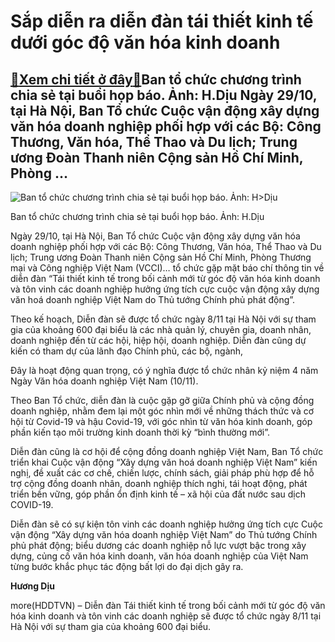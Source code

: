 Sắp diễn ra diễn đàn tái thiết kinh tế dưới góc độ văn hóa kinh doanh
=====================================================================

[:gift:Xem chi tiết ở đây:gift:](https://hddtvn.com/sap-dien-ra-dien-dan-tai-thiet-kinh-te-duoi-goc-do-van-hoa-kinh-doanh/)Ban tổ chức chương trình chia sẻ tại buổi họp báo. Ảnh: H.Dịu Ngày 29/10, tại Hà Nội, Ban Tổ chức Cuộc vận động xây dựng văn hóa doanh nghiệp phối hợp với các Bộ: Công Thương, Văn hóa, Thể Thao và Du lịch; Trung ương Đoàn Thanh niên Cộng sản Hồ Chí Minh, Phòng …
----------------------------------------------------------------------------------------------------------------------------------------------------------------------------------------------------------------------------------------------------------------------





![Ban tổ chức chương trình chia sẻ tại buổi họp báo. Ảnh: H>Dịu](https://hddtvn.com/wp-content/uploads/2021/01/IMG_3486.jpg "Ban tổ chức chương trình chia sẻ tại buổi họp báo. Ảnh: H>Dịu")


Ban tổ chức chương trình chia sẻ tại buổi họp báo. Ảnh: H.Dịu



Ngày 29/10, tại Hà Nội, Ban Tổ chức Cuộc vận động xây dựng văn hóa doanh nghiệp phối hợp với các Bộ: Công Thương, Văn hóa, Thể Thao và Du lịch; Trung ương Đoàn Thanh niên Cộng sản Hồ Chí Minh, Phòng Thương mại và Công nghiệp Việt Nam (VCCI)… tổ chức gặp mặt báo chí thông tin về diễn đàn “Tái thiết kinh tế trong bối cảnh mới từ góc độ văn hóa kinh doanh và tôn vinh các doanh nghiệp hưởng ứng tích cực cuộc vận động xây dựng văn hoá doanh nghiệp Việt Nam do Thủ tướng Chính phủ phát động”.


Theo kế hoạch, Diễn đàn sẽ được tổ chức ngày 8/11 tại Hà Nội với sự tham gia của khoảng 600 đại biểu là các nhà quản lý, chuyên gia, doanh nhân, doanh nghiệp đến từ các hội, hiệp hội, doanh nghiệp. Diễn đàn cũng dự kiến có tham dự của lãnh đạo Chính phủ, các bộ, ngành,


Đây là hoạt động quan trọng, có ý nghĩa được tổ chức nhân kỷ niệm 4 năm Ngày Văn hóa doanh nghiệp Việt Nam (10/11).


Theo Ban Tổ chức, diễn đàn là cuộc gặp gỡ giữa Chính phủ và cộng đồng doanh nghiệp, nhằm đem lại một góc nhìn mới về những thách thức và cơ hội từ Covid-19 và hậu Covid-19, với góc nhìn từ văn hóa kinh doanh, góp phần kiến tạo môi trường kinh doanh thời kỳ “bình thường mới”.


Diễn đàn cũng là cơ hội để cộng đồng doanh nghiệp Việt Nam, Ban Tổ chức triển khai Cuộc vận động “Xây dựng văn hoá doanh nghiệp Việt Nam” kiến nghị, đề xuất các cơ chế, chiến lược, chính sách, giải pháp phù hợp để hỗ trợ cộng đồng doanh nhân, doanh nghiệp thích nghi, tái hoạt động, phát triển bền vững, góp phần ổn định kinh tế – xã hội của đất nước sau dịch COVID-19.


Diễn đàn sẽ có sự kiện tôn vinh các doanh nghiệp hưởng ứng tích cực Cuộc vận động “Xây dựng văn hóa doanh nghiệp Việt Nam” do Thủ tướng Chính phủ phát động; biểu dương các doanh nghiệp nỗ lực vượt bậc trong xây dựng, củng cố văn hóa kinh doanh, văn hóa doanh nghiệp của Việt Nam từng bước khắc phục tác động bất lợi do đại dịch gây ra.




**Hương Dịu**



more(HDDTVN) – Diễn đàn Tái thiết kinh tế trong bối cảnh mới từ góc độ văn hóa kinh doanh và tôn vinh các doanh nghiệp sẽ được tổ chức ngày 8/11 tại Hà Nội với sự tham gia của khoảng 600 đại biểu.

